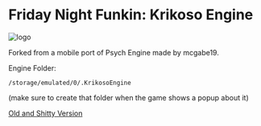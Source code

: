 # Friday Night Funkin: Krikoso Engine

![logo](https://github.com/user-attachments/assets/8175a866-04ca-4e3b-be9e-75f975c0329e)


Forked from a mobile port of Psych Engine made by mcgabe19.

Engine Folder:
```
/storage/emulated/0/.KrikosoEngine
```
(make sure to create that folder when the game shows a popup about it)


[Old and Shitty Version](https://github.com/HogMedioScorched/FNF-PsychEngine-Mobile-HogsTake/)
